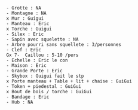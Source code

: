 	- Grotte : NA
	- Montagne : NA
	x Mur : Guigui
	- Manteau : Eric
	x Torche : Guigui
	- Silex : Eric
	- Sapin avec squelette : NA
	- Arbre pourri sans squellete : 3/personnes
	- Clef : Eric
	Gx 7-  Caillou : 5-10 /pers
	- Echelle : Eric le con
	- Maison : Eric
	- Grande Porte : Eric
	- Skybox : Guigui fait le stp
	x Porte manteau + Table + lit + chaise : GuiGui
	- Token + piedestal : GuiGui
	x Bout de bois / torche : GuiGui
	- Bandage : Eric
	- Hub : NA

